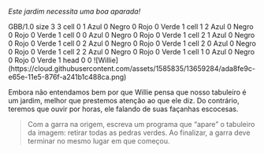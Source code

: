_Este jardim necessita uma boa aparada!_

<gs-board>
  GBB/1.0
    size 3 3
    cell 0 1 Azul 0 Negro 0 Rojo 0 Verde 1
    cell 1 2 Azul 0 Negro 0 Rojo 0 Verde 1
    cell 0 0 Azul 0 Negro 0 Rojo 0 Verde 1
    cell 2 1 Azul 0 Negro 0 Rojo 0 Verde 1
    cell 0 2 Azul 0 Negro 0 Rojo 0 Verde 1
    cell 2 0 Azul 0 Negro 0 Rojo 0 Verde 1
    cell 2 2 Azul 0 Negro 0 Rojo 0 Verde 1
    cell 1 0 Azul 0 Negro 0 Rojo 0 Verde 1
    head 0 0
</gs-board>
![Willie](https://cloud.githubusercontent.com/assets/1585835/13659284/ada8fe9c-e65e-11e5-876f-a241b1c488ca.png)

Embora não entendamos bem por que Willie pensa que nosso tabuleiro é um jardim, melhor que prestemos atenção ao que ele diz. Do contrário, teremos que ouvir por horas, ele falando de suas façanhas escocesas.

> Com a garra na origem, escreva um programa que “apare” o tabuleiro da imagem: retirar todas as pedras verdes. Ao finalizar, a garra deve terminar no mesmo lugar em que começou.
